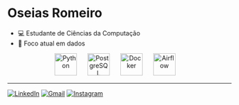 # Oseias Romeiro

- :computer: Estudante de Ciências da Computação
- :dart: Foco atual em dados

<div align="center">
  <img src="https://upload.wikimedia.org/wikipedia/commons/thumb/c/c3/Python-logo-notext.svg/1200px-Python-logo-notext.svg.png" style="margin-right: 20px" alt="Python" width="50"/>
  <img src="https://upload.wikimedia.org/wikipedia/commons/thumb/2/29/Postgresql_elephant.svg/1200px-Postgresql_elephant.svg.png" alt="PostgreSQL" width="50" style="margin-right: 20px"/>
  <img src="https://www.docker.com/app/uploads/2023/05/symbol_blue-docker-logo.png" alt="Docker" width="50" style="margin-right: 20px"/>
  <img src="https://airflow.apache.org/docs/apache-airflow/1.10.6/_images/pin_large.png" alt="Airflow" width="50" style="margin-right: 20px"/>
</div>

---

[![LinkedIn](https://custom-icon-badges.demolab.com/badge/LinkedIn-0A66C2?logo=linkedin-white&logoColor=fff)](https://www.linkedin.com/in/oseias-romeiro/)
[![Gmail](https://img.shields.io/badge/Gmail-D14836?logo=gmail&logoColor=white)](mailto:oseiasromeirom@gmail.com)
[![Instagram](https://img.shields.io/badge/Instagram-%23E4405F.svg?logo=Instagram&logoColor=white)](https://www.instagram.com/oseias.romeiro/)
